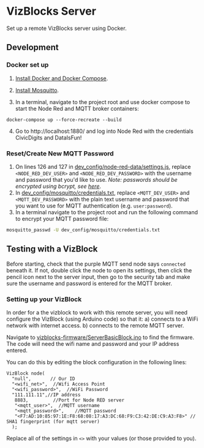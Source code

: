 # VizBlocks Server

Set up a remote VizBlocks server using Docker.

## Development

### Docker set up
1. [Install Docker and Docker Compose](https://docs.docker.com/compose/install/).
2. [Install Mosquitto](https://mosquitto.org/download/).

3. In a terminal, navigate to the project root and use docker compose to start the Node Red and MQTT broker containers:
```
docker-compose up --force-recreate --build
```
4. Go to http://localhost:1880/ and log into Node Red with the credentials CivicDigits and DataIsFun!

### Reset/Create New MQTT Password
1. On lines 126 and 127 in [dev_config/node-red-data/settings.js](dev_config/node-red-data/settings.js), replace `<NODE_RED_DEV_USER>` and `<NODE_RED_DEV_PASSWORD>`  with the username and password that you'd like to use. *Note: passwords should be encrypted using bcrypt, see [here](https://nodered.org/docs/user-guide/runtime/securing-node-red)*.
2. In [dev_config/mosquitto/credentials.txt](dev_config/mosquitto/credentials.txt), replace `<MQTT_DEV_USER>` and `<MQTT_DEV_PASSWORD>`  with the plain text username and password that you want to use for MQTT authentication (e.g. `user:password`).
3. In a terminal navigate to the project root and run the following command to encrypt your MQTT password file:
```bash
mosquitto_passwd -U dev_config/mosquitto/credentials.txt
```


## Testing with a VizBlock

Before starting, check that the purple MQTT send node says `connected` beneath it. If not, double click the node to open its settings, then click the pencil icon next to the server input, then go to the security tab and make sure the username and password is entered for the MQTT broker.

### Setting up your VizBlock
In order for a the vizblock to work with this remote server, you will need configure the VizBlock (using Arduino code) so that it:
 a) connects to a WiFi network with internet access.
 b) connects to the remote MQTT server.
 
 Navigate to [vizblocks-firmware/ServerBasicBlock.ino](vizblocks-firmware/ServerBasicBlock.ino) to find the firmware. The code will need the wifi name and password and your IP address entered.
 
You can do this by editing the block configuration in the following lines:

```
VizBlock node(
  "null",       // Our ID
  "<wifi_net>",  //Wifi Access Point
  "<wifi_password>",  //WiFi Password
  "111.111.11",//IP address
   8883,         //Port for Node RED server
   "<mqtt_user>",  //MQTT username
   "<mqtt_password>",    //MQTT password
   "<F7:AD:10:85:97:1E:F8:68:08:17:A3:DC:68:F9:C3:42:DE:C9:A3:F8>" // SHA1 fingerprint (for mqtt server)
  );
```
Replace all of the settings in `<>` with your values (or those provided to you).


